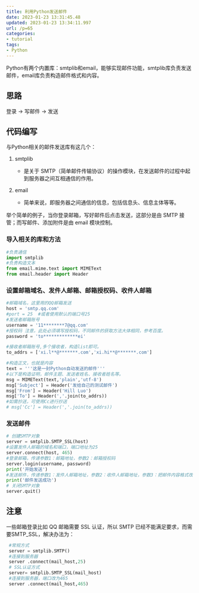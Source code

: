 ```yaml
---
title: 利用Python发送邮件
date: 2023-01-23 13:31:45.48
updated: 2023-01-23 13:34:11.997
url: /p=65
categories: 
- tutorial
tags: 
- Python
---
```


Python有两个内置库：smtplib和email，能够实现邮件功能，smtplib库负责发送邮件，email库负责构造邮件格式和内容。
## 思路
登录 -> 写邮件 -> 发送

## 代码编写
与Python相关的邮件发送库有这几个：
1. smtplib
	- 是关于 SMTP（简单邮件传输协议）的操作模块，在发送邮件的过程中起到服务器之间互相通信的作用。

2. email
	- 简单来说，即服务器之间通信的信息，包括信息头、信息主体等等。

举个简单的例子，当你登录邮箱，写好邮件后点击发送，这部分是由 SMTP 接管；而写邮件、添加附件是由 email 模块控制。

### 导入相关的库和方法
```python
#负责通信
import smtplib
#负责构造文本
from email.mime.text import MIMEText
from email.header import Header
```

### 设置邮箱域名、发件人邮箱、邮箱授权码、收件人邮箱
```python
#邮箱域名，这里用的QQ邮箱发送
host = 'smtp.qq.com'
#port = 25  #或者使用默认的端口号25
#发送者邮箱账号
username = '11********7@qq.com'
#授权码 注意，此处必须填写授权码，不同邮件的获取方法大体相同，参考百度。
password = 'to*************ei'

#接收者邮箱账号,多个接收者，构造list即可。
to_addrs = ['xi.l**@*******.com','xi.hi**@*******.com']

#构造正文，也就是内容
text = '''这是一封Python自动发送的邮件'''
#以下是构造证明，邮件主题、发送者姓名、接收者姓名等。
msg = MIMEText(text,'plain','utf-8')
msg['Subject'] = Header('发给自己的测试邮件')
msg['From'] = Header('Hill Luo')
msg['To'] = Header(','.join(to_addrs))
#如需抄送，可使用Cc进行抄送
# msg['Cc'] = Header(','.join(to_addrs))
```

### 发送邮件
```python
# 创建SMTP对象
server = smtplib.SMTP_SSL(host)
#设置发件人邮箱的域名和端口，端口地址为25
server.connect(host, 465)
#登录邮箱，传递参数1：邮箱地址，参数2：邮箱授权码
server.login(username, password)   
print('开始发送')
#发送邮件，传递参数1：发件人邮箱地址，参数2：收件人邮箱地址，参数3：把邮件内容格式改为strserver.sendmail(username,  to_addrs, msg.as_string())
print('邮件发送成功') 
# 关闭SMTP对象
server.quit()
```

## 注意
一些邮箱登录比如 QQ 邮箱需要 SSL 认证，所以 SMTP 已经不能满足要求，而需要SMTP_SSL，解决办法为：
```python
 #常规方式
 server = smtplib.SMTP()
 #连接到服务器
 server .connect(mail_host,25)  
 # SSL认证方式
 server= smtplib.SMTP_SSL(mail_host)
 #连接到服务器，端口改为465
 server .connect(mail_host,465)

```
